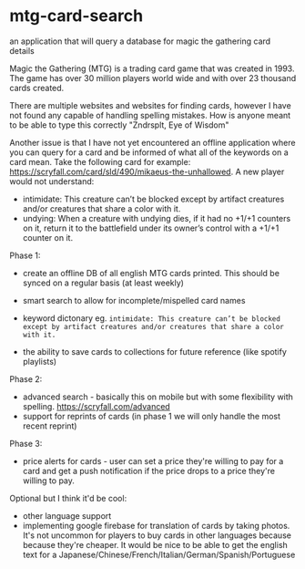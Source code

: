 # mtg-card-search
an application that will query a database for magic the gathering card details

Magic the Gathering (MTG) is a trading card game that was created in 1993. The game has over 30 million players world wide and with over 23 thousand cards created.

There are multiple websites and websites for finding cards, however I have not found any capable of handling spelling mistakes. How is anyone meant to be able to type this correctly "Zndrsplt, Eye of Wisdom"

Another issue is that I have not yet encountered an offline application where you can query for a card and be informed of what all of the keywords on a card mean. Take the following card for example: https://scryfall.com/card/sld/490/mikaeus-the-unhallowed. A new player would not understand:
* intimidate: This creature can’t be blocked except by artifact creatures and/or creatures that share a color with it.
* undying: When a creature with undying dies, if it had no +1/+1 counters on it, return it to the battlefield under its owner’s control with a +1/+1 counter on it.


Phase 1: 
* create an offline DB of all english MTG cards printed. This should be synced on a regular basis (at least weekly)
* smart search to allow for incomplete/mispelled card names
* keyword dictonary eg. `intimidate: This creature can’t be blocked except by artifact creatures and/or creatures that share a color with it.`

* the ability to save cards to collections for future reference (like spotify playlists)

Phase 2:
* advanced search - basically this on mobile but with some flexibility with spelling. https://scryfall.com/advanced
* support for reprints of cards (in phase 1 we will only handle the most recent reprint)

Phase 3:
* price alerts for cards - user can set a price they're willing to pay for a card and get a push notification if the price drops to a price they're willing to pay.

Optional but I think it'd be cool:
* other language support
* implementing google firebase for translation of cards by taking photos. It's not uncommon for players to buy cards in other languages because because they're cheaper. It would be nice to be able to get the english text for a Japanese/Chinese/French/Italian/German/Spanish/Portuguese
